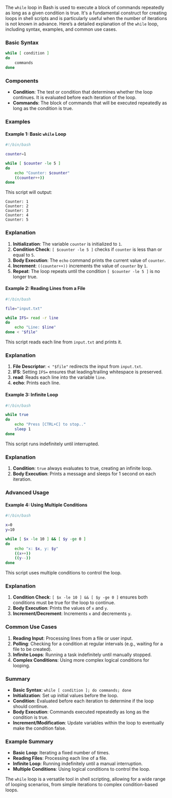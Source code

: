 The `while` loop in Bash is used to execute a block of commands repeatedly as long as a given condition is true. It's a fundamental construct for creating loops in shell scripts and is particularly useful when the number of iterations is not known in advance. Here’s a detailed explanation of the `while` loop, including syntax, examples, and common use cases.

### Basic Syntax

```sh
while [ condition ]
do
    commands
done
```

### Components

- **Condition**: The test or condition that determines whether the loop continues. It is evaluated before each iteration of the loop.
- **Commands**: The block of commands that will be executed repeatedly as long as the condition is true.

### Examples

#### Example 1: Basic `while` Loop

```sh
#!/bin/bash

counter=1

while [ $counter -le 5 ]
do
    echo "Counter: $counter"
    ((counter++))
done
```

This script will output:
```
Counter: 1
Counter: 2
Counter: 3
Counter: 4
Counter: 5
```

### Explanation

1. **Initialization**: The variable `counter` is initialized to `1`.
2. **Condition Check**: `[ $counter -le 5 ]` checks if `counter` is less than or equal to `5`.
3. **Body Execution**: The `echo` command prints the current value of `counter`.
4. **Increment**: `((counter++))` increments the value of `counter` by `1`.
5. **Repeat**: The loop repeats until the condition `[ $counter -le 5 ]` is no longer true.

#### Example 2: Reading Lines from a File

```sh
#!/bin/bash

file="input.txt"

while IFS= read -r line
do
    echo "Line: $line"
done < "$file"
```

This script reads each line from `input.txt` and prints it.

### Explanation

1. **File Descriptor**: `< "$file"` redirects the input from `input.txt`.
2. **IFS**: Setting `IFS=` ensures that leading/trailing whitespace is preserved.
3. **read**: Reads each line into the variable `line`.
4. **echo**: Prints each line.

#### Example 3: Infinite Loop

```sh
#!/bin/bash

while true
do
    echo "Press [CTRL+C] to stop.."
    sleep 1
done
```

This script runs indefinitely until interrupted.

### Explanation

1. **Condition**: `true` always evaluates to true, creating an infinite loop.
2. **Body Execution**: Prints a message and sleeps for 1 second on each iteration.

### Advanced Usage

#### Example 4: Using Multiple Conditions

```sh
#!/bin/bash

x=0
y=10

while [ $x -le 10 ] && [ $y -ge 0 ]
do
    echo "x: $x, y: $y"
    ((x++))
    ((y--))
done
```

This script uses multiple conditions to control the loop.

### Explanation

1. **Condition Check**: `[ $x -le 10 ] && [ $y -ge 0 ]` ensures both conditions must be true for the loop to continue.
2. **Body Execution**: Prints the values of `x` and `y`.
3. **Increment/Decrement**: Increments `x` and decrements `y`.

### Common Use Cases

1. **Reading Input**: Processing lines from a file or user input.
2. **Polling**: Checking for a condition at regular intervals (e.g., waiting for a file to be created).
3. **Infinite Loops**: Running a task indefinitely until manually stopped.
4. **Complex Conditions**: Using more complex logical conditions for looping.

### Summary

- **Basic Syntax**: `while [ condition ]; do commands; done`
- **Initialization**: Set up initial values before the loop.
- **Condition**: Evaluated before each iteration to determine if the loop should continue.
- **Body Execution**: Commands executed repeatedly as long as the condition is true.
- **Increment/Modification**: Update variables within the loop to eventually make the condition false.

### Example Summary

- **Basic Loop**: Iterating a fixed number of times.
- **Reading Files**: Processing each line of a file.
- **Infinite Loop**: Running indefinitely until a manual interruption.
- **Multiple Conditions**: Using logical conditions to control the loop.

The `while` loop is a versatile tool in shell scripting, allowing for a wide range of looping scenarios, from simple iterations to complex condition-based loops.

